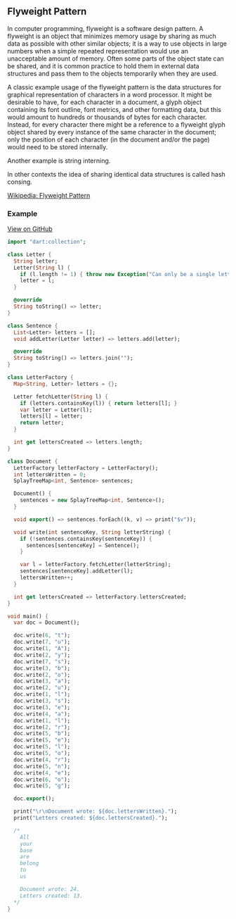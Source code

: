## Flyweight Pattern
In computer programming, flyweight is a software design pattern. A flyweight is an object that minimizes memory usage by sharing as much data as possible with other similar objects; it is a way to use objects in large numbers when a simple repeated representation would use an unacceptable amount of memory. Often some parts of the object state can be shared, and it is common practice to hold them in external data structures and pass them to the objects temporarily when they are used.

A classic example usage of the flyweight pattern is the data structures for graphical representation of characters in a word processor. It might be desirable to have, for each character in a document, a glyph object containing its font outline, font metrics, and other formatting data, but this would amount to hundreds or thousands of bytes for each character. Instead, for every character there might be a reference to a flyweight glyph object shared by every instance of the same character in the document; only the position of each character (in the document and/or the page) would need to be stored internally.

Another example is string interning.

In other contexts the idea of sharing identical data structures is called hash consing.

[Wikipedia: Flyweight Pattern](https://en.wikipedia.org/wiki/Flyweight_pattern)

### Example

[View on GitHub](https://github.com/scottt2/design-patterns-in-dart/tree/master/flyweight)

```dart
import "dart:collection";

class Letter {
  String letter;
  Letter(String l) {
    if (l.length != 1) { throw new Exception("Can only be a single letter"); }
    letter = l;
  }

  @override
  String toString() => letter;
}

class Sentence {
  List<Letter> letters = [];
  void addLetter(Letter letter) => letters.add(letter);

  @override
  String toString() => letters.join("");
}

class LetterFactory {
  Map<String, Letter> letters = {};

  Letter fetchLetter(String l) {
    if (letters.containsKey(l)) { return letters[l]; }
    var letter = Letter(l);
    letters[l] = letter;
    return letter;
  }

  int get lettersCreated => letters.length;
}

class Document {
  LetterFactory letterFactory = LetterFactory();
  int lettersWritten = 0;
  SplayTreeMap<int, Sentence> sentences;

  Document() {
    sentences = new SplayTreeMap<int, Sentence>();
  }

  void export() => sentences.forEach((k, v) => print("$v"));

  void write(int sentenceKey, String letterString) {
    if (!sentences.containsKey(sentenceKey)) {
      sentences[sentenceKey] = Sentence();
    }

    var l = letterFactory.fetchLetter(letterString);
    sentences[sentenceKey].addLetter(l);
    lettersWritten++;
  }

  int get lettersCreated => letterFactory.lettersCreated;
}

void main() {
  var doc = Document();

  doc.write(6, "t");
  doc.write(7, "u");
  doc.write(1, "A");
  doc.write(2, "y");
  doc.write(7, "s");
  doc.write(3, "b");
  doc.write(2, "o");
  doc.write(3, "a");
  doc.write(2, "u");
  doc.write(1, "l");
  doc.write(3, "s");
  doc.write(3, "e");
  doc.write(4, "a");
  doc.write(1, "l");
  doc.write(2, "r");
  doc.write(5, "b");
  doc.write(5, "e");
  doc.write(5, "l");
  doc.write(5, "o");
  doc.write(4, "r");
  doc.write(5, "n");
  doc.write(4, "e");
  doc.write(6, "o");
  doc.write(5, "g");

  doc.export();

  print("\r\nDocument wrote: ${doc.lettersWritten}.");
  print("Letters created: ${doc.lettersCreated}.");

  /*
    All
    your
    base
    are
    belong
    to
    us

    Document wrote: 24.
    Letters created: 13.
  */
}
```
